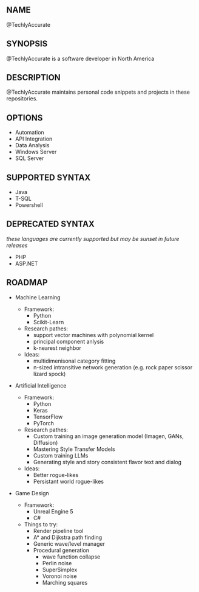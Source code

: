 
## NAME
  @TechlyAccurate

## SYNOPSIS
  @TechlyAccurate is a software developer in North America

## DESCRIPTION
  @TechlyAccurate maintains personal code snippets and projects in these repositories.

## OPTIONS
  + Automation
  + API Integration
  + Data Analysis
  + Windows Server
  + SQL Server

## SUPPORTED SYNTAX  
  + Java
  + T-SQL
  + Powershell

## DEPRECATED SYNTAX
*these languages are currently supported but may be sunset in future releases*
  + PHP
  + ASP.NET

## ROADMAP
  + Machine Learning
    + Framework:
      + Python
      + Scikit-Learn
    + Research pathes:
      + support vector machines with polynomial kernel
      + principal component anlysis
      + k-nearest neighbor
    + Ideas:
      + multidimenisonal category fitting
      + n-sized intransitive network generation (e.g. rock paper scissor lizard spock)
      
  + Artificial Intelligence
    + Framework:
      + Python
      + Keras
      + TensorFlow
      + PyTorch
    + Research pathes:
      + Custom training an image generation model (Imagen, GANs, Diffusion)
      + Mastering Style Transfer Models
      + Custom training LLMs
      + Generating style and story consistent flavor text and dialog
    + Ideas:
      + Better rogue-likes
      + Persistant world rogue-likes

  + Game Design
    + Framework:
      + Unreal Engine 5
      + C#
    + Things to try:
      + Render pipeline tool
      + A* and Dijkstra path finding
      + Generic wave/level manager
      + Procedural generation
        + wave function collapse
        + Perlin noise
        + SuperSimplex
        + Voronoi noise
        + Marching squares
        
    
